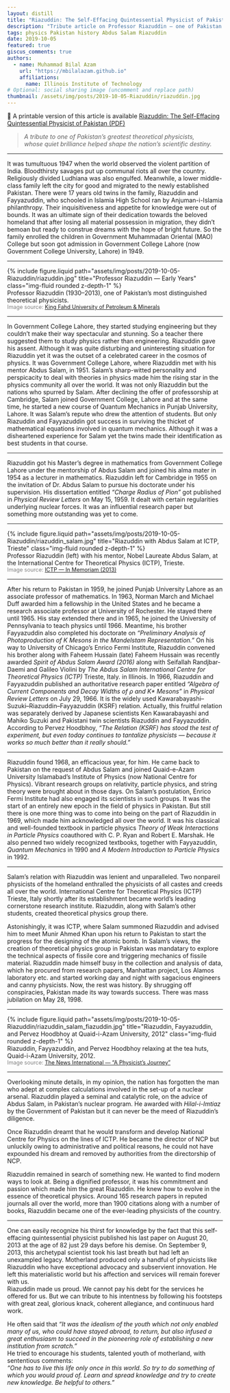 ```yaml
---
layout: distill
title: "Riazuddin: The Self-Effacing Quintessential Physicist of Pakistan"
description: "Tribute article on Professor Riazuddin — one of Pakistan’s greatest theoretical physicists and a close collaborator of Abdus Salam."
tags: physics Pakistan history Abdus Salam Riazuddin
date: 2019-10-05
featured: true
giscus_comments: true
authors:
  - name: Muhammad Bilal Azam
    url: "https://mbilalazam.github.io"
    affiliations:
      name: Illinois Institute of Technology
# Optional: social sharing image (uncomment and replace path)
thumbnail: /assets/img/posts/2019-10-05-Riazuddin/riazuddin.jpg
---
```


📄 A printable version of this article is available [Riazuddin: The Self-Effacing Quintessential Physicist of Pakistan (PDF)](https://github.com/mbilalazam/mbilalazam.github.io/blob/main/assets/pdf/posts/2019-10-05-Riazuddin/dr_riazuddin.pdf)

> *A tribute to one of Pakistan’s greatest theoretical physicists,  
> whose quiet brilliance helped shape the nation’s scientific destiny.*

---

It was tumultuous 1947 when the world observed the violent partition of India. Bloodthirsty savages put up communal riots all over the country. Religiously divided Ludhiana was also engulfed. Meanwhile, a lower middle-class family left the city for good and migrated to the newly established Pakistan. There were 17 years old twins in the family, Riazuddin and Fayyazuddin, who schooled in Islamia High School ran by Anjuman-i-Islamia philanthropy. Their inquisitiveness and appetite for knowledge were out of bounds. It was an ultimate sign of their dedication towards the beloved homeland that after losing all material possession in migration, they didn’t bemoan but ready to construe dreams with the hope of bright future. So the family enrolled the children in Government Muhammadan Oriental (MAO) College but soon got admission in Government College Lahore (now Government College University, Lahore) in 1949. 

---

<div class="row justify-content-sm-center">
  <div class="col-sm-8 mt-3 mt-md-0 text-center">
    {% include figure.liquid 
       path="assets/img/posts/2019-10-05-Riazuddin/riazuddin.jpg" 
       title="Professor Riazuddin — Early Years" 
       class="img-fluid rounded z-depth-1" %}
    <div class="caption">
      Professor Riazuddin (1930–2013), one of Pakistan’s most distinguished theoretical physicists.<br>
      <span style="font-size: 0.9em; color: gray;">Image source: <a href="https://faculty.kfupm.edu.sa/phys/khodja/Riazuddin.htm" target="_blank">King Fahd University of Petroleum &amp; Minerals</a></span>
    </div>
  </div>
</div>

---

In Government College Lahore, they started studying engineering but they couldn’t make their way spectacular and stunning. So a teacher there suggested them to study physics rather than engineering. Riazuddin gave his assent. Although it was quite disturbing and uninteresting situation for Riazuddin yet it was the outset of a celebrated career in the cosmos of physics. It was Government College Lahore, where Riazuddin met with his mentor Abdus Salam, in 1951. Salam’s sharp-witted personality and perspicacity to deal with theories in physics made him the rising star in the physics community all over the world. It was not only Riazuddin but the nations who spurred by Salam. After declining the offer of professorship at Cambridge, Salam joined Government College, Lahore and at the same time, he started a new course of Quantum Mechanics in Punjab University, Lahore. It was Salam’s repute who drew the attention of students. But only Riazuddin and Fayyazuddin got success in surviving the thicket of mathematical equations involved in quantum mechanics. Although it was a disheartened experience for Salam yet the twins made their identification as best students in that course.

---

Riazuddin got his Master’s degree in mathematics from Government College Lahore under the mentorship of Abdus Salam and joined his alma mater in 1954 as a lecturer in mathematics. Riazuddin left for Cambridge in 1955 on the invitation of Dr. Abdus Salam to pursue his doctorate under his supervision. His dissertation entitled *“Charge Radius of Pion”* got published in *Physical Review Letters* on May 15, 1959. It dealt with certain regularities underlying nuclear forces. It was an influential research paper but something more outstanding was yet to come. 

---

<div class="row justify-content-sm-center">
  <div class="col-sm-9 mt-3 mt-md-0 text-center">
    {% include figure.liquid 
       path="assets/img/posts/2019-10-05-Riazuddin/riazuddin_salam.jpg" 
       title="Riazuddin with Abdus Salam at ICTP, Trieste" 
       class="img-fluid rounded z-depth-1" %}
    <div class="caption">
      Professor Riazuddin (left) with his mentor, Nobel Laureate Abdus Salam, at the International Centre for Theoretical Physics (ICTP), Trieste.<br>
      <span style="font-size: 0.9em; color: gray;">Image source: <a href="https://www.ictp.it/news/2013/9/memoriam" target="_blank">ICTP — In Memoriam (2013)</a></span>
    </div>
  </div>
</div>

---

After his return to Pakistan in 1959, he joined Punjab University Lahore as an associate professor of mathematics. In 1963, Norman March and Michael Duff awarded him a fellowship in the United States and he became a research associate professor at University of Rochester. He stayed there until 1965. His stay extended there and in 1965, he joined the University of Pennsylvania to teach physics until 1966. Meantime, his brother Fayyazuddin also completed his doctorate on *“Preliminary Analysis of Photoproduction of K Mesons in the Mandelstam Representation.”* On his way to University of Chicago’s Enrico Fermi Institute, Riazuddin convened his brother along with Faheem Hussain (late) <d-footnote>Faheem Hussain was recently awarded *Spirit of Abdus Salam Award (2016)* along with Seifallah Randjbar-Daemi and Galileo Violini by *The Abdus Salam International Centre for Theoretical Physics (ICTP)* Trieste, Italy.</d-footnote> in Illinois. In 1966, Riazuddin and Fayyazuddin published an authoritative research paper entitled *“Algebra of Current Components and Decay Widths of ρ and K\* Mesons”* in *Physical Review Letters* on July 29, 1966. It is the widely used Kawarabayashi–Suzuki–Riazuddin–Fayyazuddin (KSRF) relation. Actually, this fruitful relation was separately derived by Japanese scientists Ken Kawarabayashi and Mahiko Suzuki and Pakistani twin scientists Riazuddin and Fayyazuddin. According to Pervez Hoodbhoy, *“The Relation (KSRF) has stood the test of experiment, but even today continues to tantalize physicists — because it works so much better than it really should.”*

---

Riazuddin found 1968, an efficacious year, for him. He came back to Pakistan on the request of Abdus Salam and joined Quaid-e-Azam University Islamabad’s Institute of Physics (now National Centre for Physics). Vibrant research groups on relativity, particle physics, and string theory were brought about in those days. On Salam’s postulation, Enrico Fermi Institute had also engaged its scientists in such groups. It was the start of an entirely new epoch in the field of physics in Pakistan. But still there is one more thing was to come into being on the part of Riazuddin in 1969, which made him acknowledged all over the world. It was his classical and well-founded textbook in particle physics *Theory of Weak Interactions in Particle Physics* coauthored with C. P. Ryan and Robert E. Marshak. He also penned two widely recognized textbooks, together with Fayyazuddin, *Quantum Mechanics* in 1990 and *A Modern Introduction to Particle Physics* in 1992.

---

Salam’s relation with Riazuddin was lenient and unparalleled. Two nonpareil physicists of the homeland enthralled the physicists of all castes and creeds all over the world. International Centre for Theoretical Physics (ICTP) Trieste, Italy shortly after its establishment became world’s leading cornerstone research institute. Riazuddin, along with Salam’s other students, created theoretical physics group there. 

Astonishingly, it was ICTP, where Salam summoned Riazuddin and advised him to meet Munir Ahmed Khan upon his return to Pakistan to start the progress for the designing of the atomic bomb. In Salam’s views, the creation of theoretical physics group in Pakistan was mandatary to explore the technical aspects of fissile core and triggering mechanics of fissile material. Riazuddin made himself busy in the collection and analysis of data, which he procured from research papers, Manhattan project, Los Alamos laboratory etc. and started working day and night with sagacious engineers and canny physicists. Now, the rest was history. By shrugging off conspiracies, Pakistan made its way towards success. There was mass jubilation on May 28, 1998.

---

<div class="row justify-content-sm-center">
  <div class="col-sm-9 mt-3 mt-md-0 text-center">
    {% include figure.liquid 
       path="assets/img/posts/2019-10-05-Riazuddin/riazuddin_salam_fiazuddin.jpg" 
       title="Riazuddin, Fayyazuddin, and Pervez Hoodbhoy at Quaid-i-Azam University, 2012" 
       class="img-fluid rounded z-depth-1" %}
    <div class="caption">
      Riazuddin, Fayyazuddin, and Pervez Hoodbhoy relaxing at the tea huts, Quaid-i-Azam University, 2012.<br>
      <span style="font-size: 0.9em; color: gray;">Image source: <a href="https://www.thenews.com.pk/tns/detail/778147-a-physicists-journey" target="_blank">The News International — “A Physicist’s Journey”</a></span>
    </div>
  </div>
</div>

---

Overlooking minute details, in my opinion, the nation has forgotten the man who adept at complex calculations involved in the set-up of a nuclear arsenal. Riazuddin played a seminal and catalytic role, on the advice of Abdus Salam, in Pakistan’s nuclear program. He awarded with *Hilal-i-Imtiaz* by the Government of Pakistan but it can never be the meed of Riazuddin’s diligence.

Once Riazuddin dreamt that he would transform and develop National Centre for Physics on the lines of ICTP. He became the director of NCP but unluckily owing to administrative and political reasons, he could not have expounded his dream and removed by authorities from the directorship of NCP. 

Riazuddin remained in search of something new. He wanted to find modern ways to look at. Being a dignified professor, it was his commitment and passion which made him the great Riazuddin. He knew how to evolve in the essence of theoretical physics. Around 165 research papers in reputed journals all over the world, more than 1900 citations along with a number of books, Riazuddin became one of the ever-leading physicists of the country. 

---

One can easily recognize his thirst for knowledge by the fact that this self-effacing quintessential physicist published his last paper on August 20, 2013 at the age of 82 just 29 days before his demise. On September 9, 2013, this archetypal scientist took his last breath but had left an unexampled legacy. Motherland produced only a handful of physicists like Riazuddin who have exceptional advocacy and subservient innovation. He left this materialistic world but his affection and services will remain forever with us.  
Riazuddin made us proud. We cannot pay his debt for the services he offered for us. But we can tribute to his intentness by following his footsteps with great zeal, glorious knack, coherent allegiance, and continuous hard work.  

He often said that *“It was the idealism of the youth which not only enabled many of us, who could have stayed abroad, to return, but also infused a great enthusiasm to succeed in the pioneering role of establishing a new institution from scratch.”*  
He tried to encourage his students, talented youth of motherland, with sententious comments:  
*“One has to live this life only once in this world. So try to do something of which you would proud of. Learn and spread knowledge and try to create new knowledge. Be helpful to others.”*
